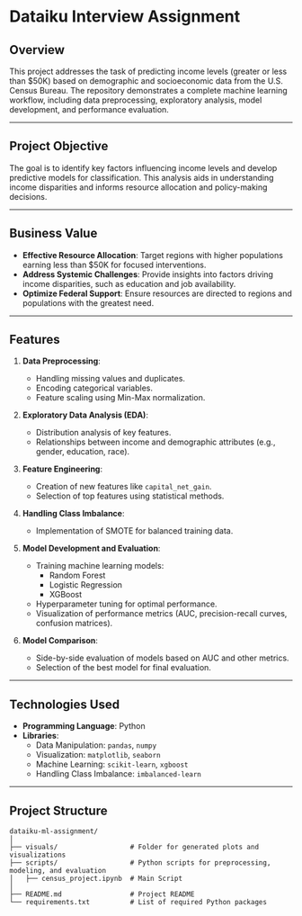 # Dataiku Interview Assignment

## Overview
This project addresses the task of predicting income levels (greater or less than $50K) based on demographic and socioeconomic data from the U.S. Census Bureau. The repository demonstrates a complete machine learning workflow, including data preprocessing, exploratory analysis, model development, and performance evaluation.

---

## Project Objective
The goal is to identify key factors influencing income levels and develop predictive models for classification. This analysis aids in understanding income disparities and informs resource allocation and policy-making decisions.

---

## Business Value
- **Effective Resource Allocation**: Target regions with higher populations earning less than $50K for focused interventions.
- **Address Systemic Challenges**: Provide insights into factors driving income disparities, such as education and job availability.
- **Optimize Federal Support**: Ensure resources are directed to regions and populations with the greatest need.

---

## Features
1. **Data Preprocessing**:
   - Handling missing values and duplicates.
   - Encoding categorical variables.
   - Feature scaling using Min-Max normalization.

2. **Exploratory Data Analysis (EDA)**:
   - Distribution analysis of key features.
   - Relationships between income and demographic attributes (e.g., gender, education, race).

3. **Feature Engineering**:
   - Creation of new features like `capital_net_gain`.
   - Selection of top features using statistical methods.

4. **Handling Class Imbalance**:
   - Implementation of SMOTE for balanced training data.

5. **Model Development and Evaluation**:
   - Training machine learning models: 
     - Random Forest
     - Logistic Regression
     - XGBoost
   - Hyperparameter tuning for optimal performance.
   - Visualization of performance metrics (AUC, precision-recall curves, confusion matrices).

6. **Model Comparison**:
   - Side-by-side evaluation of models based on AUC and other metrics.
   - Selection of the best model for final evaluation.

---

## Technologies Used
- **Programming Language**: Python
- **Libraries**:
  - Data Manipulation: `pandas`, `numpy`
  - Visualization: `matplotlib`, `seaborn`
  - Machine Learning: `scikit-learn`, `xgboost`
  - Handling Class Imbalance: `imbalanced-learn`

---

## Project Structure
```plaintext
dataiku-ml-assignment/
│
├── visuals/                  # Folder for generated plots and visualizations
├── scripts/                  # Python scripts for preprocessing, modeling, and evaluation
│   ├── census_project.ipynb  # Main Script
│
├── README.md                 # Project README
└── requirements.txt          # List of required Python packages
